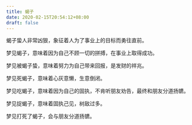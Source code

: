 ```yaml
---
title: 蝎子
date: 2020-02-15T20:54:12+08:00
draft: false
---
```


蝎子蛰人非常凶狠，象征着人为了事业上的目标而勇往直前。

梦见蝎子，意味着因为自己不顾一切的拼搏，在事业上取得成功。

梦见被蝎子蛰，意味着努力为自己带来回报，是发财的祥兆。

梦见死蝎子，意味着心灰意懒，生意倒闭。

梦见吃蝎子，意味着因为自己的固执，不肯听朋友劝告，最终和朋友分道扬镳。

梦见捉蝎子，意味着固执己见，树敌过多。

梦见打死了蝎子，会与朋友分道扬镳。